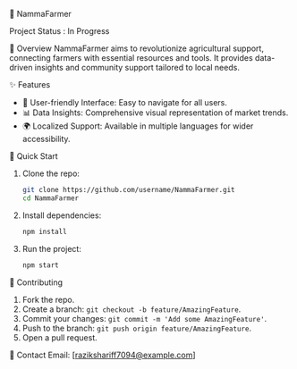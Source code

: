🌾 NammaFarmer

Project Status : In Progress  

 📘 Overview
NammaFarmer aims to revolutionize agricultural support, connecting farmers with essential resources and tools. It provides data-driven insights and community support tailored to local needs.

 ✨ Features
- 🌱 User-friendly Interface: Easy to navigate for all users.
- 📊 Data Insights: Comprehensive visual representation of market trends.
- 🌍 Localized Support: Available in multiple languages for wider accessibility.

🚀 Quick Start
1. Clone the repo:
   ```bash
   git clone https://github.com/username/NammaFarmer.git
   cd NammaFarmer
   ```
2. Install dependencies:
   ```bash
   npm install
   ```
3. Run the project:
   ```bash
   npm start
   ```

🤝 Contributing
1. Fork the repo.
2. Create a branch: `git checkout -b feature/AmazingFeature`.
3. Commit your changes: `git commit -m 'Add some AmazingFeature'`.
4. Push to the branch: `git push origin feature/AmazingFeature`.
5. Open a pull request.

📧 Contact
Email: [razikshariff7094@example.com]
